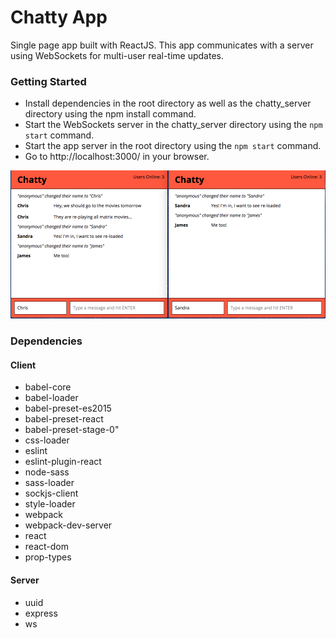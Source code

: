 Chatty App
=====================

Single page app built with ReactJS. This app communicates with a server using WebSockets for multi-user real-time updates.

### Getting Started

* Install dependencies in the root directory as well as the chatty_server directory using the npm install command.
* Start the WebSockets server in the chatty_server directory using the ```npm start``` command.
* Start the app server in the root directory using the ```npm start``` command.
* Go to http://localhost:3000/ in your browser.

![image](https://github.com/jgrimshaw/Chatty-App/blob/master/docs/Screen%20Shot%202019-06-09%20at%205.34.37%20PM.png?raw=true)

### Dependencies

#### Client
* babel-core
* babel-loader
* babel-preset-es2015
* babel-preset-react
* babel-preset-stage-0"
* css-loader
* eslint
* eslint-plugin-react
* node-sass
* sass-loader
* sockjs-client
* style-loader
* webpack
* webpack-dev-server
* react
* react-dom
* prop-types

#### Server
* uuid
* express
* ws